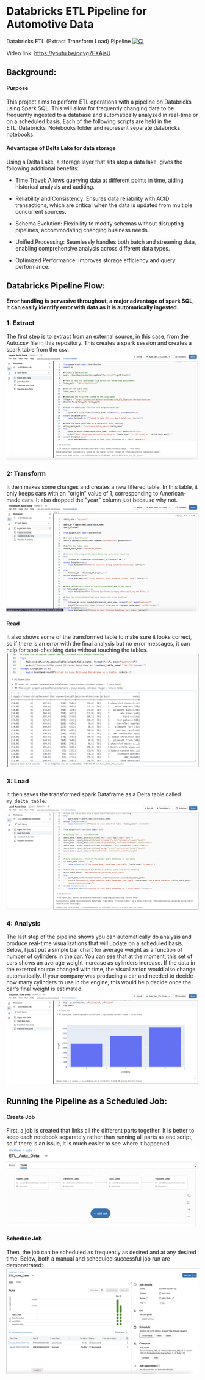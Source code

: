 # Databricks ETL Pipeline for Automotive Data
Databricks ETL (Extract Transform Load) Pipeline
[![CI](https://github.com/adlerviton/Databricks_ETL_Pipeline/actions/workflows/python.yml/badge.svg)](https://github.com/adlerviton/Databricks_ETL_Pipeline/actions/workflows/python.yml)

Video link: https://youtu.be/pqvg7FXAjsU

## Background:
#### Purpose
This project aims to perform ETL operations with a pipeline on Databricks using Spark SQL. This will allow for frequently changing data to be frequently ingested to a database and automatically analyzed in real-time or on a scheduled basis. Each of the following scripts are held in the ETL_Databricks_Notebooks folder and represent separate databricks notebooks. 

#### Advantages of Delta Lake for data storage
Using a Delta Lake, a storage layer that sits atop a data lake, gives the following additional benefits:

- Time Travel: Allows querying data at different points in time, aiding historical analysis and auditing.

- Reliability and Consistency: Ensures data reliability with ACID transactions, which are critical when the data is updated from multiple concurrent sources.

- Schema Evolution: Flexibility to modify schemas without disrupting pipelines, accommodating changing business needs.

- Unified Processing: Seamlessly handles both batch and streaming data, enabling comprehensive analysis across different data types.

- Optimized Performance: Improves storage efficiency and query performance.

## Databricks Pipeline Flow:
**Error handling is pervasive throughout, a major advantage of spark SQL, it can easily identify error with data as it is automatically ingested.**

### 1: Extract
The first step is to extract from an external source, in this case, from the Auto.csv file in this repository. This creates a spark session and creates a spark table from the csv. 
![ETL Operations](https://github.com/adlerviton/Databricks_ETL_Pipeline/blob/main/DB_ETL_Images/Ingest.png)

### 2: Transform
It then makes some changes and creates a new filtered table. In this table, it only keeps cars with an "origin" value of 1, corresponding to American-made cars. It also dropped the "year" column just because why not.
![ETL Operations](https://github.com/adlerviton/Databricks_ETL_Pipeline/blob/main/DB_ETL_Images/Transform1.png)

#### Read
It also shows some of the transformed table to make sure it looks correct, so if there is an error with the final analysis but no error messages, it can help for spot-checking data without touching the tables.
![ETL Operations](https://github.com/adlerviton/Databricks_ETL_Pipeline/blob/main/DB_ETL_Images/Read_Transformation.png)

### 3: Load
It then saves the transformed spark Dataframe as a Delta table called `my_delta_table`.
![ETL Operations](https://github.com/adlerviton/Databricks_ETL_Pipeline/blob/main/DB_ETL_Images/Load.png)

### 4: Analysis
The last step of the pipeline shows you can automatically do analysis and produce real-time visualizations that will update on a scheduled basis. Below, I just put a simple bar chart for average weight as a function of number of cylinders in the car. You can see that at the moment, this set of cars shows an average weight increase as cylinders increase. If the data in the external source changed with time, the visualization would also change automatically. If your company was producing a car and needed to decide how many cylinders to use in the engine, this would help decide once the car's final weight is estimated.
![ETL Operations](https://github.com/adlerviton/Databricks_ETL_Pipeline/blob/main/DB_ETL_Images/Auto_Visualization.png)

## Running the Pipeline as a Scheduled Job: 

#### Create Job
First, a job is created that links all the different parts together. It is better to keep each notebook separately rather than running all parts as one script, so if there is an issue, it is much easier to see where it happened. 
![Job Stuff](https://github.com/adlerviton/Databricks_ETL_Pipeline/blob/main/DB_ETL_Images/Job.png)

#### Schedule Job
Then, the job can be scheduled as frequently as desired and at any desired time. Below, both a manual and scheduled successful job run are demonstrated:
![Job Stuff](https://github.com/adlerviton/Databricks_ETL_Pipeline/blob/main/DB_ETL_Images/Job_Schedule.png)


